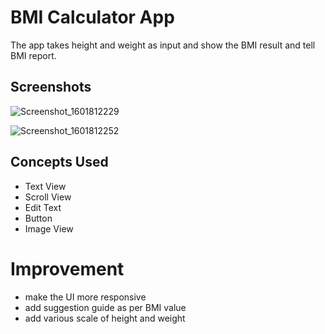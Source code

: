 # BMI Calculator App
The app takes height and weight as input and show the BMI result and tell BMI report.
## Screenshots
![Screenshot_1601812229](https://user-images.githubusercontent.com/36789334/95014772-f1ebe200-066a-11eb-948b-57fb397dc16a.png)

![Screenshot_1601812252](https://user-images.githubusercontent.com/36789334/95014784-03cd8500-066b-11eb-8ef6-c678ee312076.png)


## Concepts Used
- Text View
- Scroll View
- Edit Text
- Button
- Image View
# Improvement
- make the UI more responsive
- add suggestion guide as per BMI value
- add various scale of height and weight 

